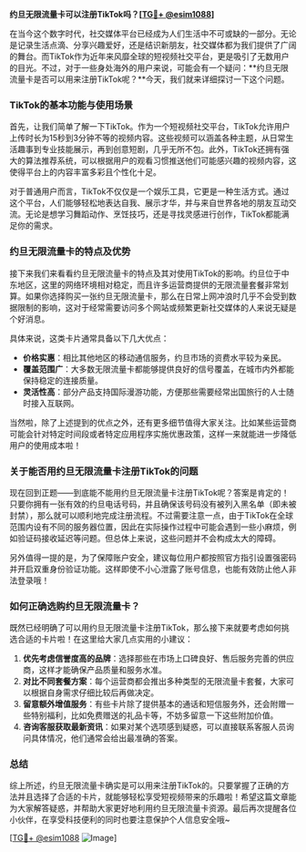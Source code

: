 **约旦无限流量卡可以注册TikTok吗？[[TG💪+ @esim1088](https://t.me/s/esim1088)]**

在当今这个数字时代，社交媒体平台已经成为人们生活中不可或缺的一部分。无论是记录生活点滴、分享兴趣爱好，还是结识新朋友，社交媒体都为我们提供了广阔的舞台。而TikTok作为近年来风靡全球的短视频社交平台，更是吸引了无数用户的目光。不过，对于一些身处海外的用户来说，可能会有一个疑问：**约旦无限流量卡是否可以用来注册TikTok呢？**今天，我们就来详细探讨一下这个问题。

### TikTok的基本功能与使用场景

首先，让我们简单了解一下TikTok。作为一个短视频社交平台，TikTok允许用户上传时长为15秒到3分钟不等的视频内容。这些视频可以涵盖各种主题，从日常生活趣事到专业技能展示，再到创意短剧，几乎无所不包。此外，TikTok还拥有强大的算法推荐系统，可以根据用户的观看习惯推送他们可能感兴趣的视频内容，这使得平台上的内容丰富多彩且个性化十足。

对于普通用户而言，TikTok不仅仅是一个娱乐工具，它更是一种生活方式。通过这个平台，人们能够轻松地表达自我、展示才华，并与来自世界各地的朋友互动交流。无论是想学习舞蹈动作、烹饪技巧，还是寻找灵感进行创作，TikTok都能满足你的需求。

### 约旦无限流量卡的特点及优势

接下来我们来看看约旦无限流量卡的特点及其对使用TikTok的影响。约旦位于中东地区，这里的网络环境相对稳定，而且许多运营商提供的无限流量套餐非常划算。如果你选择购买一张约旦无限流量卡，那么在日常上网冲浪时几乎不会受到数据限制的影响，这对于经常需要访问多个网站或频繁更新社交媒体的人来说无疑是个好消息。

具体来说，这类卡片通常具备以下几大优点：
- **价格实惠**：相比其他地区的移动通信服务，约旦市场的资费水平较为亲民。
- **覆盖范围广**：大多数无限流量卡都能够提供良好的信号覆盖，在城市内外都能保持稳定的连接质量。
- **灵活性高**：部分产品支持国际漫游功能，方便那些需要经常出国旅行的人士随时接入互联网。

当然啦，除了上述提到的优点之外，还有更多细节值得大家关注。比如某些运营商可能会针对特定时间段或者特定应用程序实施优惠政策，这样一来就能进一步降低用户的使用成本啦！

### 关于能否用约旦无限流量卡注册TikTok的问题

现在回到正题——到底能不能用约旦无限流量卡注册TikTok呢？答案是肯定的！只要你拥有一张有效的约旦电话号码，并且确保该号码没有被列入黑名单（即未被封禁），那么就可以顺利地完成注册流程。不过需要注意一点，由于TikTok在全球范围内设有不同的服务器位置，因此在实际操作过程中可能会遇到一些小麻烦，例如验证码接收延迟等问题。但总体上来说，这些问题并不会构成太大的障碍。

另外值得一提的是，为了保障账户安全，建议每位用户都按照官方指引设置强密码并开启双重身份验证功能。这样即使不小心泄露了账号信息，也能有效防止他人非法登录哦！

### 如何正确选购约旦无限流量卡？

既然已经明确了可以用约旦无限流量卡注册TikTok，那么接下来就要考虑如何挑选合适的卡片啦！在这里给大家几点实用的小建议：

1. **优先考虑信誉度高的品牌**：选择那些在市场上口碑良好、售后服务完善的供应商，这样才能确保产品质量和服务水准。
2. **对比不同套餐方案**：每个运营商都会推出多种类型的无限流量卡套餐，大家可以根据自身需求仔细比较后再做决定。
3. **留意额外增值服务**：有些卡片除了提供基本的通话和短信服务外，还会附赠一些特别福利，比如免费赠送的礼品卡等，不妨多留意一下这些附加价值。
4. **咨询客服获取最新资讯**：如果对某个选项感到疑惑，可以直接联系客服人员询问具体情况，他们通常会给出最准确的答案。

### 总结

综上所述，约旦无限流量卡确实是可以用来注册TikTok的。只要掌握了正确的方法并且选择了合适的卡片，就能够轻松享受短视频带来的乐趣啦！希望这篇文章能为大家解答疑惑，并帮助大家更好地利用约旦无限流量卡资源。最后再次提醒各位小伙伴，在享受科技便利的同时也要注意保护个人信息安全哦~

[[TG💪+ @esim1088](https://t.me/s/esim1088) ![Image](https://i.postimg.cc/4NQfJmqS/Snipaste-2025-05-13-00-14-12.png)]